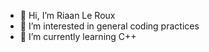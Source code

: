 - 👋 Hi, I’m Riaan Le Roux  
- 👀 I’m interested in general coding practices
- 🌱 I’m currently learning C++


<!---
riaan0891/riaan0891 is a ✨ special ✨ repository because its `README.md` (this file) appears on your GitHub profile.
You can click the Preview link to take a look at your changes.
--->
